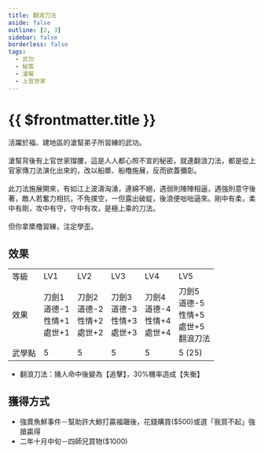 ```yaml
---
title: 翻浪刀法
aside: false
outline: [2, 3]
sidebar: false
borderless: false
tags:
  - 武功
  - 秘笈
  - 滄幫
  - 上官世家
---
```


# {{ $frontmatter.title }}

<BookItemIcon :size="`medium`" :needLink="false" :no="2002"></BookItemIcon>

活躍於福、建地區的滄幫弟子所習練的武功。
<br><br>
滄幫背後有上官世家撐腰，這是人人都心照不宣的秘密，就連翻浪刀法，都是從上官家傳刀法演化出來的，改以船槳、船櫓施展，反而欲蓋彌彰。
<br><br>
此刀法施展開來，有如江上波濤洶湧，連綿不絕，遇弱則陣陣相逼，遇強則意守後著，敵人若奮力相抗，不免撲空，一但露出破綻，後浪便咄咄逼來。剛中有柔，柔中有剛，攻中有守，守中有攻，是極上乘的刀法。
<br><br>
但你拿槳櫓習練，注定學歪。
<br clear="all" />

## 效果

<table>
    <tr>
        <td>等級</td>
        <td>LV1</td>
        <td>LV2</td>
        <td>LV3</td>
        <td>LV4</td>
        <td>LV5</td>
    </tr>
    <tr>
        <td>效果</td>
        <td>刀劍1<br>道德-1<br>性情+1<br>處世+1</td>
        <td>刀劍2<br>道德-2<br>性情+2<br>處世+2</td>
        <td>刀劍3<br>道德-3<br>性情+3<br>處世+3</td>
        <td>刀劍4<br>道德-4<br>性情+4<br>處世+4</td>
        <td>刀劍5<br>道德-5<br>性情+5<br>處世+5<br>翻浪刀法</td>
    </tr>
    <tr>
        <td>武學點</td>
        <td>5</td>
        <td>5</td>
        <td>5</td>
        <td>5</td>
        <td>5 (25)</td>
    </tr>
</table>

- 翻浪刀法：捅人命中後變為【追擊】，30%機率造成【失衡】

## 獲得方式

- 強賣魚鮮事件－幫助許大鯨打贏福韞後，花錢購買($500)或選「我買不起」強搶贏得
- 二年十月中旬－四師兄買物($1000)

